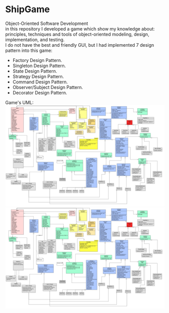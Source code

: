 # ShipGame
Object-Oriented Software Development
<br>
in this repository I developed a game which show my knowledge about: principles, techniques and tools of object-oriented modeling, design, implementation, and testing.
<br>
I do not have the best and friendly GUI, but I had implemented 7 design pattern into this game:<br>
- Factory Design Pattern.
- Singleton Design Pattern.
- State Design Pattern.
- Strategy Design Pattern.
- Command Design Pattern.
- Observer/Subject Design Pattern.
- Decorator Design Pattern.

Game's UML: <br>
![alt text](https://github.com/iabdulrahman91/ShipGame/blob/8c5507659fe7c04aa296a45e25b462b09e21fcf1/UML.jpg)
![alt text](https://github.com/iabdulrahman91/ShipGame/blob/8c5507659fe7c04aa296a45e25b462b09e21fcf1/UML.jpg)
